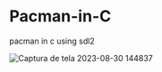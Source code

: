 # Pacman-in-C
pacman in c using sdl2

![Captura de tela 2023-08-30 144837](https://github.com/ligerinho321/Pacman-in-C/assets/63934873/565b82f9-0b67-4269-8a4b-aeae8927cf46)
